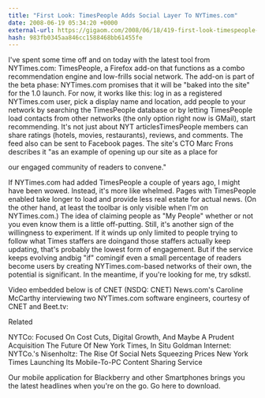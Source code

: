 ```yaml
---
title: "First Look: TimesPeople Adds Social Layer To NYTimes.com"
date: 2008-06-19 05:34:20 +0000
external-url: https://gigaom.com/2008/06/18/419-first-look-timespeople-adds-social-layer-to-nytimescom/
hash: 983fb0345aa846cc1588468bb61455fe
---
```


I've spent some time off and on today with the latest tool from NYTimes.com: TimesPeople, a Firefox add-on that functions as a combo recommendation engine and low-frills social network. The add-on is part of the beta phase: NYTimes.com promises that it will be "baked into the site" for the 1.0 launch. For now, it works like this: log in as a registered NYTimes.com user, pick a display name and location, add people to your network by searching the TimesPeople database or by letting TimesPeople load contacts from other networks (the only option right now is GMail), start recommending. It's not just about NYT articlesTimesPeople members can share ratings (hotels, movies, restaurants), reviews, and comments. The feed also can be sent to Facebook pages. The site's CTO Marc Frons describes it "as an example of opening up our site as a place for

our engaged community of readers to convene." 



If NYTimes.com had added TimesPeople a couple of years ago, I might have been wowed. Instead, it's more like whelmed. Pages with TimesPeople enabled take longer to load and provide less real estate for actual news. (On the other hand, at least the toolbar is only visible when I'm on NYTimes.com.) The idea of claiming people as "My People" whether or not you even know them is a little off-putting. Still, it's another sign of the willingness to experiment. If it winds up only limited to people trying to follow what Times staffers are doingand those staffers actually keep updating, that's probably the lowest form of engagement. But if the service keeps evolving andbig "if" comingif even a small percentage of readers become users by creating NYTimes.com-based networks of their own, the potential is significant. In the meantime, if you're looking for me, try sdkstl. 



Video embedded below is of CNET (NSDQ: CNET) News.com's Caroline McCarthy interviewing two NYTimes.com software engineers, courtesy of CNET and Beet.tv: 






Related


NYTCo: Focused On Cost Cuts, Digital Growth, And Maybe A Prudent Acquisition
The Future Of New York Times, In Situ
Goldman Internet: NYTCo.'s Nisenholtz: The Rise Of Social Nets Squeezing Prices
New York Times Launching Its Mobile-To-PC Content Sharing Service


Our mobile application for Blackberry and other Smartphones brings you the latest headlines when you're on the go. Go here to download.
